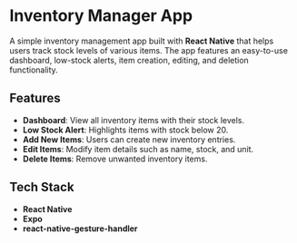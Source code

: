# **Inventory Manager App**

A simple inventory management app built with **React Native** that helps users track stock levels of various items. The app features an easy-to-use dashboard, low-stock alerts, item creation, editing, and deletion functionality.

## **Features**
-  **Dashboard**: View all inventory items with their stock levels.
-  **Low Stock Alert**: Highlights items with stock below 20.
-  **Add New Items**: Users can create new inventory entries.
-  **Edit Items**: Modify item details such as name, stock, and unit.
-  **Delete Items**: Remove unwanted inventory items.

## **Tech Stack**
- **React Native**
- **Expo**
- **react-native-gesture-handler**

